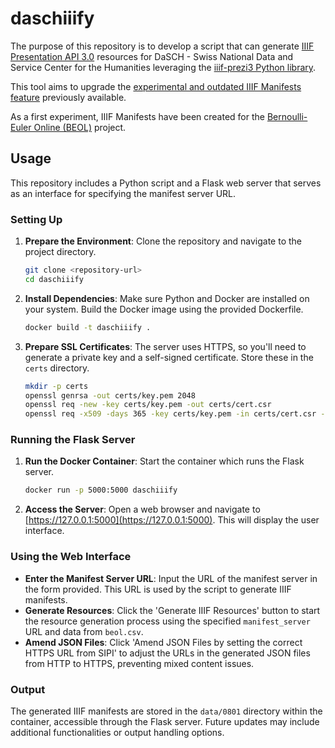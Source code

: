 # daschiiify
The purpose of this repository is to develop a script that can generate [IIIF Presentation API 3.0](https://iiif.io/api/presentation/3.0/) resources for DaSCH - Swiss National Data and Service Center for the Humanities leveraging the [iiif-prezi3 Python library](https://iiif-prezi.github.io/iiif-prezi3/). 

This tool aims to upgrade the [experimental and outdated IIIF Manifests feature](https://docs.dasch.swiss/2023.02.02/DSP-API/03-endpoints/api-v2/reading-and-searching-resources/#iiif-manifests) previously available.

As a first experiment, IIIF Manifests have been created for the [Bernoulli-Euler Online (BEOL)](https://ark.dasch.swiss/ark:/72163/1/0801) project.

## Usage

This repository includes a Python script and a Flask web server that serves as an interface for specifying the manifest server URL.

### Setting Up

1. **Prepare the Environment**: Clone the repository and navigate to the project directory.
   ```bash
   git clone <repository-url>
   cd daschiiify
   ```

2. **Install Dependencies**: Make sure Python and Docker are installed on your system. Build the Docker image using the provided Dockerfile.
   ```bash
   docker build -t daschiiify .
   ```

3. **Prepare SSL Certificates**: The server uses HTTPS, so you'll need to generate a private key and a self-signed certificate. Store these in the `certs` directory.
   ```bash
   mkdir -p certs
   openssl genrsa -out certs/key.pem 2048
   openssl req -new -key certs/key.pem -out certs/cert.csr
   openssl req -x509 -days 365 -key certs/key.pem -in certs/cert.csr -out certs/cert.pem
   ```

### Running the Flask Server

1. **Run the Docker Container**: Start the container which runs the Flask server.
   ```bash
   docker run -p 5000:5000 daschiiify
   ```

2. **Access the Server**: Open a web browser and navigate to [https://127.0.0.1:5000](https://127.0.0.1:5000). This will display the user interface.

### Using the Web Interface

- **Enter the Manifest Server URL**: Input the URL of the manifest server in the form provided. This URL is used by the script to generate IIIF manifests.
- **Generate Resources**: Click the 'Generate IIIF Resources' button to start the resource generation process using the specified `manifest_server` URL and data from `beol.csv`.
- **Amend JSON Files**: Click 'Amend JSON Files by setting the correct HTTPS URL from SIPI' to adjust the URLs in the generated JSON files from HTTP to HTTPS, preventing mixed content issues.

### Output

The generated IIIF manifests are stored in the `data/0801` directory within the container, accessible through the Flask server. Future updates may include additional functionalities or output handling options.
